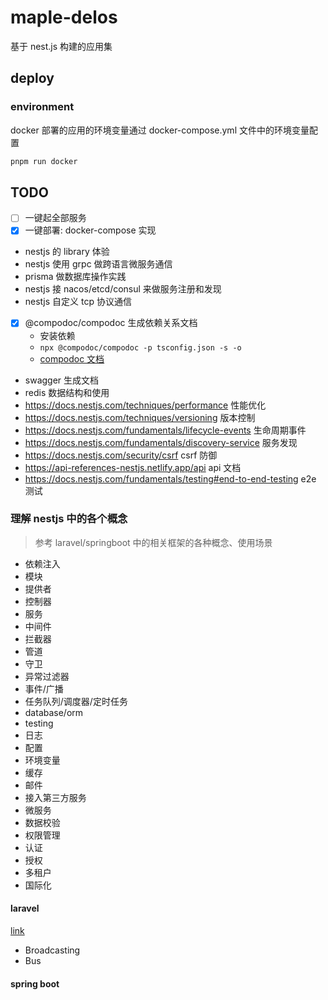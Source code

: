 # maple-delos

基于 nest.js 构建的应用集

## deploy

### environment

docker 部署的应用的环境变量通过 docker-compose.yml 文件中的环境变量配置

```sh
pnpm run docker
```

## TODO

- [ ] 一键起全部服务
- [x] 一键部署: docker-compose 实现
- nestjs 的 library 体验
- nestjs 使用 grpc 做跨语言微服务通信
- prisma 做数据库操作实践
- nestjs 接 nacos/etcd/consul 来做服务注册和发现
- nestjs 自定义 tcp 协议通信
- [x] @compodoc/compodoc 生成依赖关系文档
  - 安装依赖
  - `npx @compodoc/compodoc -p tsconfig.json -s -o`
  - [compodoc 文档](https://compodoc.app/guides/options.html)
- swagger 生成文档
- redis 数据结构和使用
- https://docs.nestjs.com/techniques/performance 性能优化
- https://docs.nestjs.com/techniques/versioning 版本控制
- https://docs.nestjs.com/fundamentals/lifecycle-events 生命周期事件
- https://docs.nestjs.com/fundamentals/discovery-service 服务发现
- https://docs.nestjs.com/security/csrf csrf 防御
- https://api-references-nestjs.netlify.app/api api 文档
- https://docs.nestjs.com/fundamentals/testing#end-to-end-testing e2e 测试

### 理解 nestjs 中的各个概念

> 参考 laravel/springboot 中的相关框架的各种概念、使用场景

- 依赖注入
- 模块
- 提供者
- 控制器
- 服务
- 中间件
- 拦截器
- 管道
- 守卫
- 异常过滤器
- 事件/广播
- 任务队列/调度器/定时任务
- database/orm
- testing
- 日志
- 配置
- 环境变量
- 缓存
- 邮件
- 接入第三方服务
- 微服务
- 数据校验
- 权限管理
- 认证
- 授权
- 多租户
- 国际化

#### laravel

[link](https://api.laravel.com/docs/12.x)

- Broadcasting
- Bus

#### spring boot
